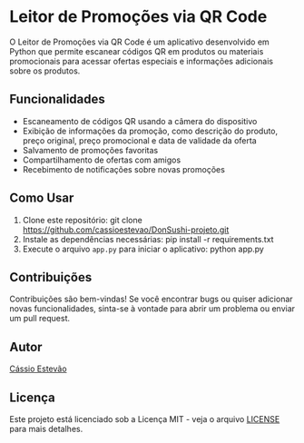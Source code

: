# Leitor de Promoções via QR Code

O Leitor de Promoções via QR Code é um aplicativo desenvolvido em Python que permite escanear códigos QR em produtos ou materiais promocionais para acessar ofertas especiais e informações adicionais sobre os produtos.

## Funcionalidades

- Escaneamento de códigos QR usando a câmera do dispositivo
- Exibição de informações da promoção, como descrição do produto, preço original, preço promocional e data de validade da oferta
- Salvamento de promoções favoritas
- Compartilhamento de ofertas com amigos
- Recebimento de notificações sobre novas promoções

## Como Usar

1. Clone este repositório:
git clone https://github.com/cassioestevao/DonSushi-projeto.git
2. Instale as dependências necessárias:
pip install -r requirements.txt
3. Execute o arquivo `app.py` para iniciar o aplicativo:
python app.py


## Contribuições

Contribuições são bem-vindas! Se você encontrar bugs ou quiser adicionar novas funcionalidades, sinta-se à vontade para abrir um problema ou enviar um pull request.

## Autor

[Cássio Estevão](https://github.com/cassioestevao)

## Licença

Este projeto está licenciado sob a Licença MIT - veja o arquivo [LICENSE](LICENSE) para mais detalhes.
